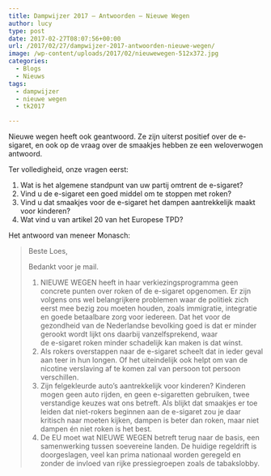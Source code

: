 ```yaml
---
title: Dampwijzer 2017 – Antwoorden – Nieuwe Wegen
author: lucy
type: post
date: 2017-02-27T08:07:56+00:00
url: /2017/02/27/dampwijzer-2017-antwoorden-nieuwe-wegen/
image: /wp-content/uploads/2017/02/nieuwewegen-512x372.jpg
categories:
  - Blogs
  - Nieuws
tags:
  - dampwijzer
  - nieuwe wegen
  - tk2017

---
```

Nieuwe wegen heeft ook geantwoord. Ze zijn uiterst positief over de e-sigaret, en ook op de vraag over de smaakjes hebben ze een weloverwogen antwoord.

Ter volledigheid, onze vragen eerst:

  1. Wat is het algemene standpunt van uw partij omtrent de e-sigaret?
  2. Vind u de e-sigaret een goed middel om te stoppen met roken?
  3. Vind u dat smaakjes voor de e-sigaret het dampen aantrekkelijk maakt voor kinderen?
  4. Wat vind u van artikel 20 van het Europese TPD?

Het antwoord van meneer Monasch:

> Beste Loes,
> 
> Bedankt voor je mail.
> 
> 1. NIEUWE WEGEN heeft in haar verkiezingsprogramma geen concrete punten over roken of de e-sigaret opgenomen. Er zijn volgens ons wel belangrijkere problemen waar de politiek zich eerst mee bezig zou moeten houden, zoals immigratie, integratie en goede betaalbare zorg voor iedereen. Dat het voor de gezondheid van de Nederlandse bevolking goed is dat er minder gerookt wordt lijkt ons daarbij vanzelfsprekend, waar   
> de e-sigaret roken minder schadelijk kan maken is dat winst.   
> 2. Als rokers overstappen naar de e-sigaret scheelt dat in ieder geval aan teer in hun longen. Of het uiteindelijk ook helpt om van de nicotine verslaving af te komen zal van persoon tot persoon verschillen.   
> 3. Zijn felgekleurde auto&#8217;s aantrekkelijk voor kinderen? Kinderen mogen geen auto rijden, en geen e-sigaretten gebruiken, twee verstandige keuzes wat ons betreft. Als blijkt dat smaakjes er toe leiden dat niet-rokers beginnen aan de e-sigaret zou je daar kritisch naar moeten kijken, dampen is beter dan roken, maar niet dampen &eacute;n niet roken is het best.   
> 4. De EU moet wat NIEUWE WEGEN betreft terug naar de basis, een samenwerking tussen soevereine landen. De huidige regeldrift is doorgeslagen, veel kan prima nationaal worden geregeld en zonder de invloed van rijke pressiegroepen zoals de tabakslobby.
